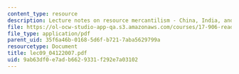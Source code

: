 ```yaml
---
content_type: resource
description: Lecture notes on resource mercantilism - China, India, and Japan.
file: https://ol-ocw-studio-app-qa.s3.amazonaws.com/courses/17-906-reading-seminar-in-social-science-the-geopolitics-and-geoeconomics-of-global-energy-spring-2007/9ab63df0e7adb6629331f292e7a03102_lec09_04122007.pdf
file_type: application/pdf
parent_uid: 35f6a46b-0168-5d6f-b721-7aba5629799a
resourcetype: Document
title: lec09_04122007.pdf
uid: 9ab63df0-e7ad-b662-9331-f292e7a03102
---
```


